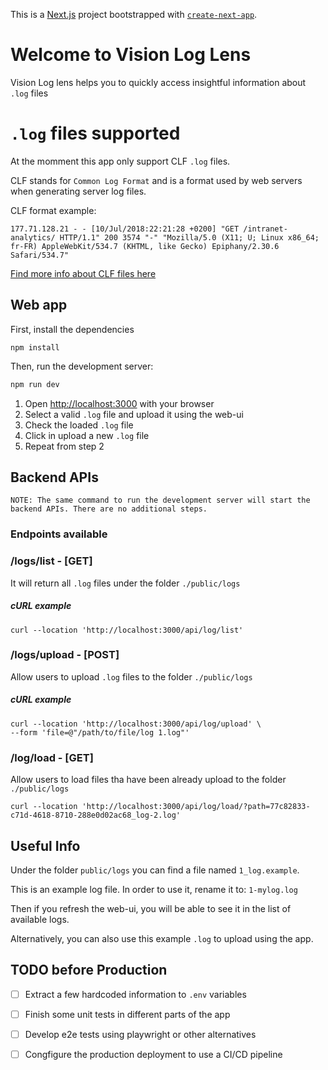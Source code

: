 This is a [Next.js](https://nextjs.org/) project bootstrapped with [`create-next-app`](https://github.com/vercel/next.js/tree/canary/packages/create-next-app).

# Welcome to Vision Log Lens
Vision Log lens helps you to quickly access insightful information about `.log` files


# `.log` files supported
At the momment this app only support CLF `.log` files.

CLF stands for `Common Log Format` and is a format used by web servers when generating server log files.

CLF format example:

```
177.71.128.21 - - [10/Jul/2018:22:21:28 +0200] "GET /intranet-analytics/ HTTP/1.1" 200 3574 "-" "Mozilla/5.0 (X11; U; Linux x86_64; fr-FR) AppleWebKit/534.7 (KHTML, like Gecko) Epiphany/2.30.6 Safari/534.7"
```


[Find more info about CLF files here](https://en.wikipedia.org/wiki/Common_Log_Format)

## Web app

First, install the dependencies
```
npm install
```

Then, run the development server:

```bash
npm run dev
```

1. Open [http://localhost:3000](http://localhost:3000) with your 
browser
2. Select a valid `.log` file and upload it using the web-ui
3. Check the loaded `.log` file
3. Click in upload a new `.log` file
4. Repeat from step 2



## Backend APIs

```
NOTE: The same command to run the development server will start the backend APIs. There are no additional steps.
```

### Endpoints available

### /logs/list - [GET]
It will return all `.log` files under the folder `./public/logs`

##### cURL example
```
curl --location 'http://localhost:3000/api/log/list'
```

### /logs/upload - [POST]

Allow users to upload `.log` files to the folder `./public/logs`

##### cURL example
```
curl --location 'http://localhost:3000/api/log/upload' \
--form 'file=@"/path/to/file/log 1.log"'
```

### /log/load - [GET]

Allow users to load files tha have been already upload to the folder `./public/logs`

```
curl --location 'http://localhost:3000/api/log/load/?path=77c82833-c71d-4618-8710-288e0d02ac68_log-2.log'

```

## Useful Info

Under the folder `public/logs` you can find a file named `1_log.example`. 

This is an example log file. In order to use it, rename it to: `1-mylog.log`

Then if you refresh the web-ui, you will be able to see it in the list of available logs.

Alternatively, you can also use this example `.log` to upload using the app.

## TODO before Production
- [  ] Extract a few hardcoded information to `.env` variables
- [  ] Finish some unit tests in different parts of the app
- [  ] Develop e2e tests using playwright or other alternatives
- [  ] Congfigure the production deployment to use a CI/CD pipeline

